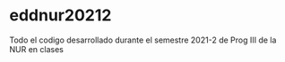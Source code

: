 # eddnur20212
Todo el codigo desarrollado durante el semestre 2021-2 de Prog III de la NUR en clases
